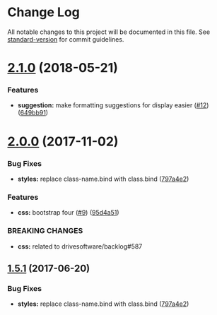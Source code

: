 # Change Log

All notable changes to this project will be documented in this file. See [standard-version](https://github.com/conventional-changelog/standard-version) for commit guidelines.

<a name="2.1.0"></a>
# [2.1.0](https://github.com/drivesoftware/aurelia-autocomplete/compare/2.0.0...v2.1.0) (2018-05-21)


### Features

* **suggestion:** make formatting suggestions for display easier ([#12](https://github.com/drivesoftware/aurelia-autocomplete/issues/12)) ([649bb91](https://github.com/drivesoftware/aurelia-autocomplete/commit/649bb91))



<a name="2.0.0"></a>
# [2.0.0](https://github.com/drivesoftware/aurelia-autocomplete/compare/1.5.0...v2.0.0) (2017-11-02)


### Bug Fixes

* **styles:** replace class-name.bind with class.bind ([797a4e2](https://github.com/drivesoftware/aurelia-autocomplete/commit/797a4e2))


### Features

* **css:** bootstrap four ([#9](https://github.com/drivesoftware/aurelia-autocomplete/issues/9)) ([95d4a51](https://github.com/drivesoftware/aurelia-autocomplete/commit/95d4a51))


### BREAKING CHANGES

* **css:** related to drivesoftware/backlog#587



<a name="1.5.1"></a>
## [1.5.1](https://github.com/drivesoftware/aurelia-autocomplete/compare/1.5.0...v1.5.1) (2017-06-20)


### Bug Fixes

* **styles:** replace class-name.bind with class.bind ([797a4e2](https://github.com/drivesoftware/aurelia-autocomplete/commit/797a4e2))
